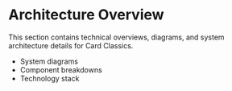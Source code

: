 # Architecture Overview

This section contains technical overviews, diagrams, and system architecture details for Card Classics.

- System diagrams
- Component breakdowns
- Technology stack